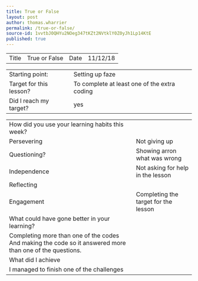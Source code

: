 ```yaml
---
title: True or False
layout: post
author: thomas.wharrier
permalink: /true-or-false/
source-id: 1vvtbJ0QHYu2NOeg347tKZt2NVtklY0Z0yJh1Lp14KtE
published: true
---
```

 

<table>
  <tr>
    <td>Title</td>
    <td>True or False</td>
    <td>Date</td>
    <td>11/12/18</td>
  </tr>
</table>


<table>
  <tr>
    <td>Starting point:</td>
    <td>Setting up faze</td>
  </tr>
  <tr>
    <td>Target for this lesson?</td>
    <td>To complete at least one of the extra coding</td>
  </tr>
  <tr>
    <td>Did I reach my target? </td>
    <td>yes</td>
  </tr>
</table>


<table>
  <tr>
    <td>How did you use your learning habits this week?</td>
    <td></td>
  </tr>
  <tr>
    <td>Persevering</td>
    <td>Not giving up</td>
  </tr>
  <tr>
    <td>Questioning?</td>
    <td>Showing arron what was wrong</td>
  </tr>
  <tr>
    <td>Independence</td>
    <td>Not asking for help in the lesson</td>
  </tr>
  <tr>
    <td>Reflecting</td>
    <td></td>
  </tr>
  <tr>
    <td>Engagement</td>
    <td>Completing the target for the lesson</td>
  </tr>
  <tr>
    <td>What could have gone better in your learning?</td>
    <td></td>
  </tr>
  <tr>
    <td>Completing more than one of the codes 
And making the code so it answered more than one of the questions.</td>
    <td></td>
  </tr>
  <tr>
    <td>What did I achieve</td>
    <td></td>
  </tr>
  <tr>
    <td>I managed to finish one of the challenges 
</td>
    <td></td>
  </tr>
</table>


